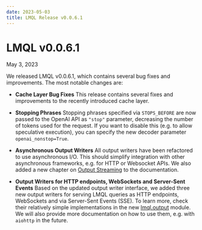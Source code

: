 ```yaml
---
date: 2023-05-03
title: LMQL Release v0.0.6.1
---
```


# LMQL v0.0.6.1

<span class="date">May 3, 2023</span>

We released LMQL v0.0.6.1, which contains several bug fixes and improvements. The most notable changes are:

* **Cache Layer Bug Fixes** This release contains several fixes and improvements to the recently introduced cache layer.

* **Stopping Phrases** Stopping phrases specified via `STOPS_BEFORE` are now passed to the OpenAI API as `"stop"` parameter, decreasing the number of tokens used for the request. If you want to disable this (e.g. to allow speculative execution), you can specify the new decoder parameter `openai_nonstop=True`.

* **Asynchronous Output Writers** All output writers have been refactored to use asynchronous I/O. This should simplify integration with other asynchronous frameworks, e.g. for HTTP or Websocket APIs. We also added a new chapter on [Output Streaming](/docs/lib/output.md) to the documentation.

* **Output Writers for HTTP endpoints, WebSockets and Server-Sent Events** Based on the updated output writer interface, we added three new output writers for serving LMQL queries as HTTP endpoints, WebSockets and via Server-Sent Events (SSE). To learn more, check their relatively simple implementations in the new [lmql.output](https://github.com/eth-sri/lmql/tree/main/src/lmql/output) module. We will also provide more documentation on how to use them, e.g. with `aiohttp` in the future.